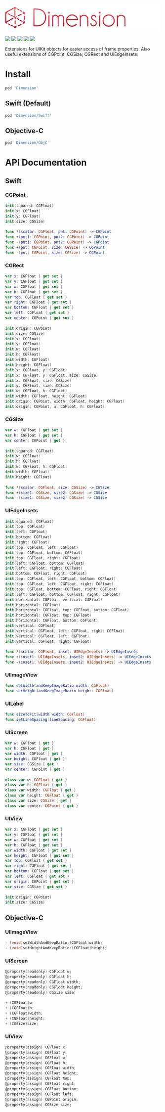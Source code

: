 ![](logo.png)

[![](https://img.shields.io/badge/contact-@thematerik-blue.svg?style=flat-square)](http://twitter.com/thematerik)
[![](https://img.shields.io/cocoapods/v/Dimension.svg?style=flat-square)](https://cocoapods.org/pods/Dimension)
[![](https://img.shields.io/travis/materik/dimension.svg?style=flat-square)](https://travis-ci.org/materik/dimension)
![](https://img.shields.io/cocoapods/p/Dimension.svg?style=flat-square)
![](https://img.shields.io/cocoapods/l/Dimension.svg?style=flat-square)

Extensions for UIKit objects for easier access of frame properties.
Also useful extensions of CGPoint, CGSize, CGRect and UIEdgeInsets.

# Install

```bash
pod 'Dimension'
```

## Swift (Default)

```bash
pod 'Dimension/Swift'
```

## Objective-C

```bash
pod 'Dimension/ObjC'
```

# API Documentation

## Swift

### CGPoint

```swift
init(squared: CGFloat)
init(x: CGFloat)
init(y: CGFloat)
init(size: CGSize)

func *(scalar: CGFloat, pnt: CGPoint) -> CGPoint
func +(pnt1: CGPoint, pnt2: CGPoint) -> CGPoint
func -(pnt1: CGPoint, pnt2: CGPoint) -> CGPoint
func +(pnt: CGPoint, size: CGSize) -> CGPoint
func -(pnt: CGPoint, size: CGSize) -> CGPoint
```

### CGRect 

```swift
var x: CGFloat { get set }
var y: CGFloat { get set }
var w: CGFloat { get set }
var h: CGFloat { get set }
var top: CGFloat { get set }
var right: CGFloat { get set }
var bottom: CGFloat { get set }
var left: CGFloat { get set }
var center: CGPoint { get set }

init(origin: CGPoint)
init(size: CGSize)
init(x: CGFloat)
init(y: CGFloat)
init(w: CGFloat)
init(h: CGFloat)
init(width: CGFloat)
init(height: CGFloat)
init(x: CGFloat, y: CGFloat)
init(x: CGFloat, y: CGFloat, size: CGSize)
init(x: CGFloat, size: CGSize)
init(y: CGFloat, size: CGSize)
init(w: CGFloat, h: CGFloat)
init(width: CGFloat, height: CGFloat)
init(origin: CGPoint, width: CGFloat, height: CGFloat)
init(origin: CGPoint, w: CGFloat, h: CGFloat)
```

### CGSize

```swift
var w: CGFloat { get set }
var h: CGFloat { get set }
var center: CGPoint { get }

init(squared: CGFloat)
init(w: CGFloat)
init(h: CGFloat)
init(w: CGFloat, h: CGFloat)
init(width: CGFloat)
init(height: CGFloat)

func *(scalar: CGFloat, size: CGSize) -> CGSize
func +(size1: CGSize, size2: CGSize) -> CGSize
func -(size1: CGSize, size2: CGSize) -> CGSize
```

### UIEdgeInsets

```swift
init(squared: CGFloat)
init(top: CGFloat)
init(left: CGFloat)
init(bottom: CGFloat)
init(right: CGFloat)
init(top: CGFloat, left: CGFloat)
init(top: CGFloat, bottom: CGFloat)
init(top: CGFloat, right: CGFloat)
init(left: CGFloat, bottom: CGFloat)
init(left: CGFloat, right: CGFloat)
init(bottom: CGFloat, right: CGFloat)
init(top: CGFloat, left: CGFloat, bottom: CGFloat)
init(top: CGFloat, left: CGFloat, right: CGFloat)
init(top: CGFloat, bottom: CGFloat, right: CGFloat)
init(left: CGFloat, bottom: CGFloat, right: CGFloat)
init(horizontal: CGFloat, vertical: CGFloat)
init(horizontal: CGFloat)
init(horizontal: CGFloat, top: CGFloat, bottom: CGFloat)
init(horizontal: CGFloat, top: CGFloat)
init(horizontal: CGFloat, bottom: CGFloat)
init(vertical: CGFloat)
init(vertical: CGFloat, left: CGFloat, right: CGFloat)
init(vertical: CGFloat, left: CGFloat)
init(vertical: CGFloat, right: CGFloat)

func *(scalar: CGFloat, inset: UIEdgeInsets) -> UIEdgeInsets
func +(inset1: UIEdgeInsets, inset2: UIEdgeInsets) -> UIEdgeInsets
func -(inset1: UIEdgeInsets, inset2: UIEdgeInsets) -> UIEdgeInsets
```

### UIImageView

```swift
func setWidth(andKeepImageRatio width: CGFloat)
func setHeight(andKeepImageRatio height: CGFloat)
```

### UILabel

```swift
func sizeToFit(width width: CGFloat)
func setLineSpacing(lineSpacing: CGFloat)
```

### UIScreen

```swift
var w: CGFloat { get }
var h: CGFloat { get }
var width: CGFloat { get }
var height: CGFloat { get }
var size: CGSize { get }
var center: CGPoint { get }

class var w: CGFloat { get }
class var h: CGFloat { get }
class var width: CGFloat { get }
class var height: CGFloat { get }
class var size: CGSize { get }
class var center: CGPoint { get }
```

### UIView

```swift
var x: CGFloat { get set }
var y: CGFloat { get set }
var w: CGFloat { get set }
var h: CGFloat { get set }
var width: CGFloat { get set }
var height: CGFloat { get set }
var top: CGFloat { get set }
var right: CGFloat { get set }
var bottom: CGFloat { get set }
var left: CGFloat { get set }
var origin: CGPoint { get set }
var size: CGSize { get set }

init(origin: CGPoint)
init(size: CGSize)
```

## Objective-C

### UIImageView

```objective-c
- (void)setWidthAndKeepRatio:(CGFloat)width;
- (void)setHeightAndKeepRatio:(CGFloat)height;
```

### UIScreen

```objective-c
@property(readonly) CGFloat w;
@property(readonly) CGFloat h;
@property(readonly) CGFloat width;
@property(readonly) CGFloat height;
@property(readonly) CGSize size;

+ (CGFloat)w;
+ (CGFloat)h;
+ (CGFloat)width;
+ (CGFloat)height;
+ (CGSize)size;
```

### UIView

```objective-c
@property(assign) CGFloat x;
@property(assign) CGFloat y;
@property(assign) CGFloat w;
@property(assign) CGFloat h;
@property(assign) CGFloat width;
@property(assign) CGFloat height;
@property(assign) CGFloat top;
@property(assign) CGFloat right;
@property(assign) CGFloat bottom;
@property(assign) CGFloat left;
@property(assign) CGPoint origin;
@property(assign) CGSize size;
```

